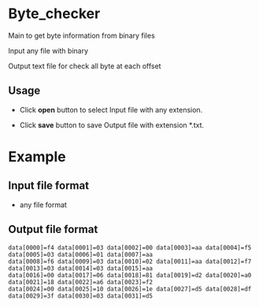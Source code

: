 # Byte_checker

Main to get byte information from binary files

Input any file with binary

Output text file for check all byte at each offset

## Usage

* Click **open** button to select Input file with any extension.

* Click **save** button to save Output file with extension *.txt.

# Example

## Input file format

* any file format

## Output file format

```
data[0000]=f4 data[0001]=03 data[0002]=00 data[0003]=aa data[0004]=f5 data[0005]=03 data[0006]=01 data[0007]=aa 
data[0008]=f6 data[0009]=03 data[0010]=02 data[0011]=aa data[0012]=f7 data[0013]=03 data[0014]=03 data[0015]=aa 
data[0016]=00 data[0017]=06 data[0018]=81 data[0019]=d2 data[0020]=a0 data[0021]=18 data[0022]=a6 data[0023]=f2 
data[0024]=00 data[0025]=10 data[0026]=1e data[0027]=d5 data[0028]=df data[0029]=3f data[0030]=03 data[0031]=d5
```

